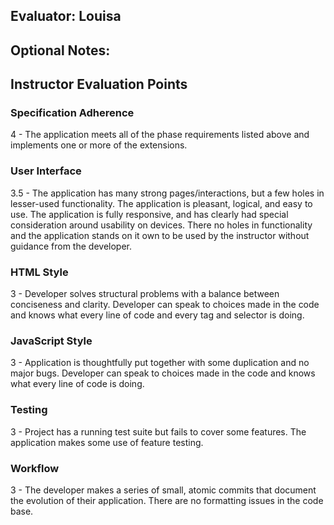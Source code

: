 ## Evaluator: Louisa

## Optional Notes:

## Instructor Evaluation Points

### Specification Adherence
4 - The application meets all of the phase requirements listed above and implements one or more of the extensions.

### User Interface
3.5 - The application has many strong pages/interactions, but a few holes in lesser-used functionality.  The application is pleasant, logical, and easy to use. The application is fully responsive, and has clearly had special consideration around usability on devices. There no holes in functionality and the application stands on it own to be used by the instructor without guidance from the developer.

### HTML Style
3 - Developer solves structural problems with a balance between conciseness and clarity. Developer can speak to choices made in the code and knows what every line of code and every tag and selector is doing.

### JavaScript Style
3 - Application is thoughtfully put together with some duplication and no major bugs. Developer can speak to choices made in the code and knows what every line of code is doing.

### Testing
3 - Project has a running test suite but fails to cover some features. The application makes some use of feature testing.

### Workflow
3 - The developer makes a series of small, atomic commits that document the evolution of their application. There are no formatting issues in the code base.

